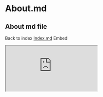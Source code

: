 # About.md
## About md file
Back to index <a href="https://developerprivasimu.github.io/sample-docs/index.html" title="Index">Index.md</a>
Embed
<iframe src="https://developerprivasimu.github.io/sample-docs/index.html" />

